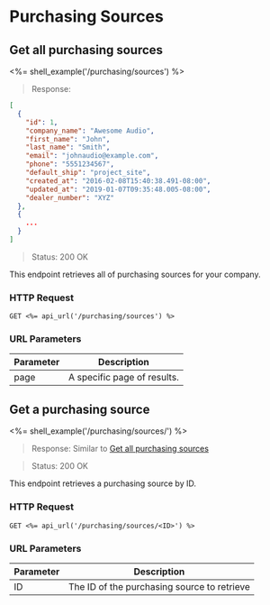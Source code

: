 # Purchasing Sources

## Get all purchasing sources

<%= shell_example('/purchasing/sources') %>

> Response:

```json
[
  {
    "id": 1,
    "company_name": "Awesome Audio",
    "first_name": "John",
    "last_name": "Smith",
    "email": "johnaudio@example.com",
    "phone": "5551234567",
    "default_ship": "project_site",
    "created_at": "2016-02-08T15:40:38.491-08:00",
    "updated_at": "2019-01-07T09:35:48.005-08:00",
    "dealer_number": "XYZ"
  },
  {
    ...
  }
]
```

> Status: 200 OK

This endpoint retrieves all of purchasing sources for your company.

### HTTP Request

`GET <%= api_url('/purchasing/sources') %>`

### URL Parameters

Parameter | Description
--------- | -----------
page | A specific page of results.


## Get a purchasing source

<%= shell_example('/purchasing/sources/<ID>') %>

> Response: Similar to [Get all purchasing sources](#get-all-purchasing-sources)

> Status: 200 OK

This endpoint retrieves a purchasing source by ID.

### HTTP Request

`GET <%= api_url('/purchasing/sources/<ID>') %>`

### URL Parameters

Parameter | Description
--------- | -----------
ID | The ID of the purchasing source to retrieve
